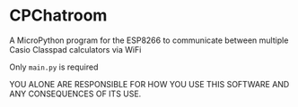 # CPChatroom
A MicroPython program for the ESP8266 to communicate between multiple Casio Classpad calculators via WiFi

Only `main.py` is required

YOU ALONE ARE RESPONSIBLE FOR HOW YOU USE THIS SOFTWARE AND ANY CONSEQUENCES OF ITS USE.
